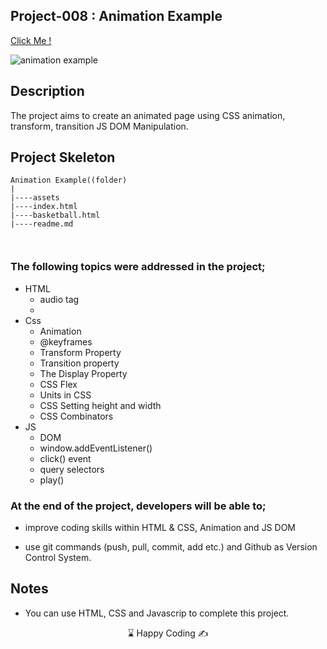 ## Project-008 : Animation Example

[Click Me !](https://kaplanh.github.io/animation/)

![animation example](https://github.com/kaplanh/animation/assets/101884444/4fc2ada3-2998-4088-bea9-d041d48630b3)



## Description

The project aims to create an animated page using CSS animation, transform, transition JS DOM Manipulation.


## Project Skeleton

```
Animation Example((folder)
|
|----assets
|----index.html
|----basketball.html
|----readme.md



```

### The following topics were addressed in the project;

-   HTML
    - audio tag
    - 
-   Css
    -   Animation
    -   @keyframes 
    -   Transform Property
    -   Transition property
    -   The Display Property
    -   CSS Flex
    -   Units in CSS
    -   CSS Setting height and width
    -   CSS Combinators
-   JS
    - DOM
    - window.addEventListener()
    - click() event
    - query selectors
    -  play()


### At the end of the project, developers will be able to;

-   improve coding skills within HTML & CSS, Animation and JS DOM

-   use git commands (push, pull, commit, add etc.) and Github as Version Control System.

## Notes

-   You can use HTML, CSS  and Javascrip to complete this project.

<center> ⌛ Happy Coding  ✍ </center>

